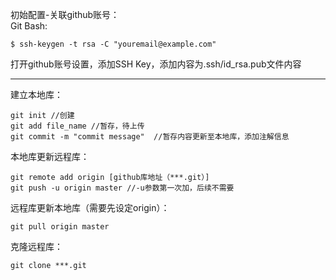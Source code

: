 初始配置-关联github账号：  
Git Bash:  

	$ ssh-keygen -t rsa -C "youremail@example.com"

打开github账号设置，添加SSH Key，添加内容为.ssh/id_rsa.pub文件内容

***

建立本地库：  

	git init //创建
	git add file_name //暂存，待上传
	git commit -m "commit message"  //暂存内容更新至本地库，添加注解信息

本地库更新远程库：  

	git remote add origin [github库地址（***.git）]
	git push -u origin master //-u参数第一次加，后续不需要

远程库更新本地库（需要先设定origin）：  

	git pull origin master

克隆远程库：  

	git clone ***.git